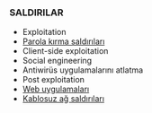 ### SALDIRILAR

* Exploitation
* [Parola kırma saldırıları](parola_kirma_saldirilari.md)
* Client-side exploitation
* Social engineering
* Antiwirüs uygulamalarını atlatma
* Post exploitation
* [Web uygulamaları](saldirilar/web_uygulamalari.md)
* [Kablosuz ağ saldırıları](saldirilar/kablosuz_ag_saldirilari.md)